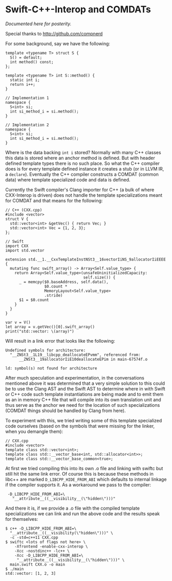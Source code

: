 # Swift-C++-Interop and COMDATs

_Documented here for posterity._

Special thanks to http://github.com/compnerd

For some background, say we have the following:

```
template <typename T> struct S {
  S() = default;
  int method() const;
};

template <typename T> int S::method() {
  static int i;
  return i++;
}

// Implementation 1
namespace {
  S<int> si;
  int si_method_i = si.method();
}

// Implementation 2
namespace {
  S<int> si;
  int si_method_i = si.method();
}
```

Where is the data backing `int i` stored? Normally with many C++ classes this data is stored where an anchor method is defined. But with header defined template types there is no such place. So what the C++ compiler does is for every template defined instance it creates a stub (or in LLVM IR, a `declare`). Eventually the C++ compiler constructs a COMDAT (common data) where template specialized code and data is defined.

Currently the Swift compiler's Clang importer for C++ (a bulk of where CXX-Interop is driven) does not handle the template specializations meant for COMDAT and that means for the following:

```
// C++ (CXX.cpp)
#include <vector>
struct V {
  std::vector<int> &getVec() { return Vec; }
  std::vector<int> Vec = {1, 2, 3};
};

// Swift
import CXX
import std.vector

extension std.__1.__CxxTemplateInstNSt3__16vectorIiNS_9allocatorIiEEEE {
  mutating func swift_array() -> Array<Self.value_type> {
    return Array<Self.value_type>(unsafeUninitializedCapacity:
                                  self.size()) {
      _ = memcpy($0.baseAddress, self.data(),
                 $0.count *
                 MemoryLayout<Self.value_type>
                 .stride)
      $1 = $0.count
    }
  }
}

var v = V()
let array = v.getVec()[0].swift_array()
print("std::vector: \(array)")
```

Will result in a link error that looks like the following:

```
Undefined symbols for architecture:
  "__ZNSt3__1L19__libcpp_deallocateEPvmm", referenced from:
      __ZNSt3__19allocatorIiE10deallocateEPim in main-67574f.o

ld: symbol(s) not found for architecture
```

After much speculation and experimentation, in the conversations mentioned above it was determined that a very simple solution to this could be to use the Clang AST and the Swift AST to determine where in with Swift or C++ code such template instantiations are being made and to emit them as an in memory C++ file that will compile into its own translation unit and thus serve as the anchor we need for the location of such specializations (COMDAT things should be handled by Clang from here).

To experiment with this, we tried writing some of this template specialized code ourselves (based on the symbols that were missing for the linker, when you demangle them):

```
// CXX.cpp
#include <vector>
template class std::vector<int>;
template class std::__vector_base<int, std::allocator<int>>;
template class std::__vector_base_common<true>;

```

At first we tried compiling this into its own .o file and linking with swiftc but still hit the same link error. Of course this is because these methods in libc++ are marked `D_LIBCPP_HIDE_FROM_ABI` which defaults to internal linkage if the compiler supports it. As a workaround we pass to the compiler:

```
 -D_LIBCPP_HIDE_FROM_ABI=\
   "__attribute__((__visibility__(\"hidden\")))" 
```

And there it is, if we provide a .o file with the compiled template specializations we can link and run the above code and the results speak for themselves:

```
$ c++ -D_LIBCPP_HIDE_FROM_ABI=\
  "__attribute__((__visibility(\"hidden\")))" \
  -c -std=c++11 CXX.cpp
$ swiftc <lots of flags not here> \
    -Xfrontend -enable-cxx-interop \
    -Xcc -nostdinc++ -lc++ \
    -Xcc -D_LIBCPP_HIDE_FROM_ABI=\
     "__attribute__((__visibility__(\"hidden\")))" \
  main.swift CXX.o -o main
$ ./main
std::vector: [1, 2, 3]
```
